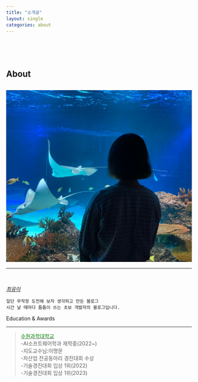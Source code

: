 ```yaml
---
title: "소개글"
layout: single
categories: about
---
```

<span style="font-size:160%; font-weight:bold">
<br><br><br> About
</span>
<br>
<br>

![Alt text](/assets/img/me.jpg)
<br>
___
<br>




<u>*최유이*</u>
```
일단 무작정 도전해 보자 생각하고 만든 블로그
시간 날 때마다 틈틈이 쓰는 초보 개발자의 블로그입니다.

```


Education & Awards
* * *


><u><span style="color:green">수원과학대학교</span></u><br> 
  >-AI소프트웨어학과 재학중(2022~)<br> 
  >-지도교수님:이명문<br>
  -차산업 전공동아리 경진대회 수상<br>
  -기술경진대회 입상 1위(2022)<br>
  -기술경진대회 입상 1위(2023)<br>



